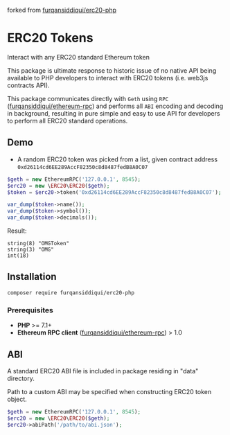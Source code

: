 forked from [furqansiddiqui/erc20-php](https://github.com/furqansiddiqui/erc20-php)

# ERC20 Tokens

Interact with any ERC20 standard Ethereum token

This package is ultimate response to historic issue of no native API being available to PHP developers to interact with 
ERC20 tokens (i.e. web3js contracts API).

This package communicates directly with `Geth` using `RPC` ([furqansiddiqui/ethereum-rpc](https://github.com/furqansiddiqui/ethereum-rpc/)) and performs all `ABI` encoding and decoding in background, 
resulting in pure simple and easy to use API for developers to perform all ERC20 standard operations.

## Demo

* A random ERC20 token was picked from a list, given contract address `0xd26114cd6EE289AccF82350c8d8487fedB8A0C07`

`````php
$geth = new EthereumRPC('127.0.0.1', 8545);
$erc20 = new \ERC20\ERC20($geth);
$token = $erc20->token('0xd26114cd6EE289AccF82350c8d8487fedB8A0C07');

var_dump($token->name());
var_dump($token->symbol());
var_dump($token->decimals());
`````

Result:

```
string(8) "OMGToken"
string(3) "OMG"
int(18)
```

## Installation

`composer require furqansiddiqui/erc20-php`

### Prerequisites

* **PHP** >= 7.1+
* **Ethereum RPC client** ([furqansiddiqui/ethereum-rpc](https://github.com/furqansiddiqui/ethereum-rpc/)) > 1.0

## ABI

A standard ERC20 ABI file is included in package residing in "data" directory.

Path to a custom ABI may be specified when constructing ERC20 token object.

`````php
$geth = new EthereumRPC('127.0.0.1', 8545);
$erc20 = new \ERC20\ERC20($geth);
$erc20->abiPath('/path/to/abi.json');
`````
